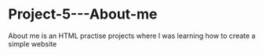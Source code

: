 # Project-5---About-me

About me is an HTML practise projects where l was learning how to create a simple website 
